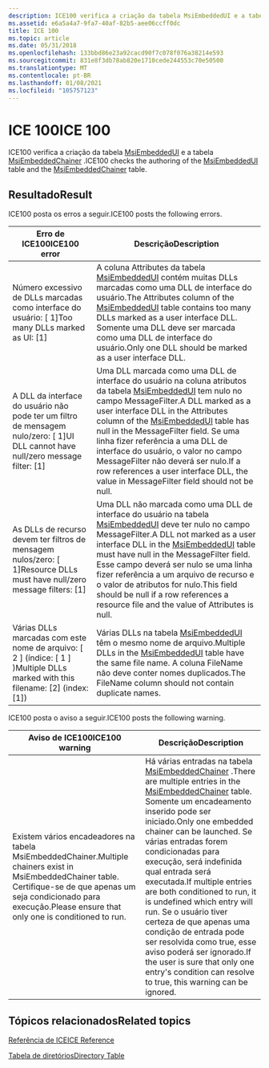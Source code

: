 ```yaml
---
description: ICE100 verifica a criação da tabela MsiEmbeddedUI e a tabela MsiEmbeddedChainer.
ms.assetid: e6a5a4a7-9fa7-40af-82b5-aee06ccff0dc
title: ICE 100
ms.topic: article
ms.date: 05/31/2018
ms.openlocfilehash: 133bbd86e23a92cacd90f7c078f076a38214e593
ms.sourcegitcommit: 831e8f3db78ab820e1710cede244553c70e50500
ms.translationtype: MT
ms.contentlocale: pt-BR
ms.lasthandoff: 01/08/2021
ms.locfileid: "105757123"
---
```

# <a name="ice-100"></a><span data-ttu-id="da9e7-103">ICE 100</span><span class="sxs-lookup"><span data-stu-id="da9e7-103">ICE 100</span></span>

<span data-ttu-id="da9e7-104">ICE100 verifica a criação da tabela [MsiEmbeddedUI](msiembeddedui-table.md) e a tabela [MsiEmbeddedChainer](msiembeddedchainer-table.md) .</span><span class="sxs-lookup"><span data-stu-id="da9e7-104">ICE100 checks the authoring of the [MsiEmbeddedUI](msiembeddedui-table.md) table and the [MsiEmbeddedChainer](msiembeddedchainer-table.md) table.</span></span>

## <a name="result"></a><span data-ttu-id="da9e7-105">Resultado</span><span class="sxs-lookup"><span data-stu-id="da9e7-105">Result</span></span>

<span data-ttu-id="da9e7-106">ICE100 posta os erros a seguir.</span><span class="sxs-lookup"><span data-stu-id="da9e7-106">ICE100 posts the following errors.</span></span>



| <span data-ttu-id="da9e7-107">Erro de ICE100</span><span class="sxs-lookup"><span data-stu-id="da9e7-107">ICE100 error</span></span>                                                  | <span data-ttu-id="da9e7-108">Descrição</span><span class="sxs-lookup"><span data-stu-id="da9e7-108">Description</span></span>                                                                                                                                                                                                                                             |
|---------------------------------------------------------------|---------------------------------------------------------------------------------------------------------------------------------------------------------------------------------------------------------------------------------------------------------|
| <span data-ttu-id="da9e7-109">Número excessivo de DLLs marcadas como interface do usuário: \[ 1\]</span><span class="sxs-lookup"><span data-stu-id="da9e7-109">Too many DLLs marked as UI: \[1\]</span></span>                             | <span data-ttu-id="da9e7-110">A coluna Attributes da tabela [MsiEmbeddedUI](msiembeddedui-table.md) contém muitas DLLs marcadas como uma DLL de interface do usuário.</span><span class="sxs-lookup"><span data-stu-id="da9e7-110">The Attributes column of the [MsiEmbeddedUI](msiembeddedui-table.md) table contains too many DLLs marked as a user interface DLL.</span></span> <span data-ttu-id="da9e7-111">Somente uma DLL deve ser marcada como uma DLL de interface do usuário.</span><span class="sxs-lookup"><span data-stu-id="da9e7-111">Only one DLL should be marked as a user interface DLL.</span></span>                                                               |
| <span data-ttu-id="da9e7-112">A DLL da interface do usuário não pode ter um filtro de mensagem nulo/zero: \[ 1\]</span><span class="sxs-lookup"><span data-stu-id="da9e7-112">UI DLL cannot have null/zero message filter: \[1\]</span></span>            | <span data-ttu-id="da9e7-113">Uma DLL marcada como uma DLL de interface do usuário na coluna atributos da tabela [MsiEmbeddedUI](msiembeddedui-table.md) tem nulo no campo MessageFilter.</span><span class="sxs-lookup"><span data-stu-id="da9e7-113">A DLL marked as a user interface DLL in the Attributes column of the [MsiEmbeddedUI](msiembeddedui-table.md) table has null in the MessageFilter field.</span></span> <span data-ttu-id="da9e7-114">Se uma linha fizer referência a uma DLL de interface do usuário, o valor no campo MessageFilter não deverá ser nulo.</span><span class="sxs-lookup"><span data-stu-id="da9e7-114">If a row references a user interface DLL, the value in MessageFilter field should not be null.</span></span> |
| <span data-ttu-id="da9e7-115">As DLLs de recurso devem ter filtros de mensagem nulos/zero: \[ 1\]</span><span class="sxs-lookup"><span data-stu-id="da9e7-115">Resource DLLs must have null/zero message filters: \[1\]</span></span>      | <span data-ttu-id="da9e7-116">Uma DLL não marcada como uma DLL de interface do usuário na tabela [MsiEmbeddedUI](msiembeddedui-table.md) deve ter nulo no campo MessageFilter.</span><span class="sxs-lookup"><span data-stu-id="da9e7-116">A DLL not marked as a user interface DLL in the [MsiEmbeddedUI](msiembeddedui-table.md) table must have null in the MessageFilter field.</span></span> <span data-ttu-id="da9e7-117">Esse campo deverá ser nulo se uma linha fizer referência a um arquivo de recurso e o valor de atributos for nulo.</span><span class="sxs-lookup"><span data-stu-id="da9e7-117">This field should be null if a row references a resource file and the value of Attributes is null.</span></span>            |
| <span data-ttu-id="da9e7-118">Várias DLLs marcadas com este nome de arquivo: \[ 2 \] (índice: \[ 1 \] )</span><span class="sxs-lookup"><span data-stu-id="da9e7-118">Multiple DLLs marked with this filename: \[2\] (index: \[1\])</span></span> | <span data-ttu-id="da9e7-119">Várias DLLs na tabela [MsiEmbeddedUI](msiembeddedui-table.md) têm o mesmo nome de arquivo.</span><span class="sxs-lookup"><span data-stu-id="da9e7-119">Multiple DLLs in the [MsiEmbeddedUI](msiembeddedui-table.md) table have the same file name.</span></span> <span data-ttu-id="da9e7-120">A coluna FileName não deve conter nomes duplicados.</span><span class="sxs-lookup"><span data-stu-id="da9e7-120">The FileName column should not contain duplicate names.</span></span>                                                                                                    |



 

<span data-ttu-id="da9e7-121">ICE100 posta o aviso a seguir.</span><span class="sxs-lookup"><span data-stu-id="da9e7-121">ICE100 posts the following warning.</span></span>



| <span data-ttu-id="da9e7-122">Aviso de ICE100</span><span class="sxs-lookup"><span data-stu-id="da9e7-122">ICE100 warning</span></span>                                                                                          | <span data-ttu-id="da9e7-123">Descrição</span><span class="sxs-lookup"><span data-stu-id="da9e7-123">Description</span></span>                                                                                                                                                                                                                                                                                                                         |
|---------------------------------------------------------------------------------------------------------|-------------------------------------------------------------------------------------------------------------------------------------------------------------------------------------------------------------------------------------------------------------------------------------------------------------------------------------|
| <span data-ttu-id="da9e7-124">Existem vários encadeadores na tabela MsiEmbeddedChainer.</span><span class="sxs-lookup"><span data-stu-id="da9e7-124">Multiple chainers exist in MsiEmbeddedChainer table.</span></span> <span data-ttu-id="da9e7-125">Certifique-se de que apenas um seja condicionado para execução.</span><span class="sxs-lookup"><span data-stu-id="da9e7-125">Please ensure that only one is conditioned to run.</span></span> | <span data-ttu-id="da9e7-126">Há várias entradas na tabela [MsiEmbeddedChainer](msiembeddedchainer-table.md) .</span><span class="sxs-lookup"><span data-stu-id="da9e7-126">There are multiple entries in the [MsiEmbeddedChainer](msiembeddedchainer-table.md) table.</span></span> <span data-ttu-id="da9e7-127">Somente um encadeamento inserido pode ser iniciado.</span><span class="sxs-lookup"><span data-stu-id="da9e7-127">Only one embedded chainer can be launched.</span></span> <span data-ttu-id="da9e7-128">Se várias entradas forem condicionadas para execução, será indefinida qual entrada será executada.</span><span class="sxs-lookup"><span data-stu-id="da9e7-128">If multiple entries are both conditioned to run, it is undefined which entry will run.</span></span> <span data-ttu-id="da9e7-129">Se o usuário tiver certeza de que apenas uma condição de entrada pode ser resolvida como true, esse aviso poderá ser ignorado.</span><span class="sxs-lookup"><span data-stu-id="da9e7-129">If the user is sure that only one entry's condition can resolve to true, this warning can be ignored.</span></span> |



 

## <a name="related-topics"></a><span data-ttu-id="da9e7-130">Tópicos relacionados</span><span class="sxs-lookup"><span data-stu-id="da9e7-130">Related topics</span></span>

<dl> <dt>

[<span data-ttu-id="da9e7-131">Referência de ICE</span><span class="sxs-lookup"><span data-stu-id="da9e7-131">ICE Reference</span></span>](ice-reference.md)
</dt> <dt>

[<span data-ttu-id="da9e7-132">Tabela de diretórios</span><span class="sxs-lookup"><span data-stu-id="da9e7-132">Directory Table</span></span>](directory-table.md)
</dt> </dl>

 

 



